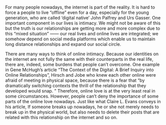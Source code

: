 For many people nowadays, the internet is part of the reality.  It is hard to force a people to live “offline” even for a day, especially for the young generation, who are called ‘digital native’ John Palfrey and Urs Gasser. One important component in our lives is intimacy. We might not be aware of this but the truth is our relationships are getting more and more complex due to this “mixed situation” —— our real lives and online lives are integrated; we somehow depend on social media platforms which enable us to maintain long distance relationships and expand our social circle.

There are many ways to think of online intimacy. Because our identities on the internet are not fully the same with their counterparts in the real life, there are, indeed, some burdens that people can’t overcome. One example in Gene McHugh’s article “The Context of the Digital: A Brief Inquiry into Online Relationships”, Hirsch and Jobe who knew each other online were afraid of meeting in physical space, because there is a fear that “by dramatically switching contexts the thrill of the relationship that they developed would snap. ” Therefore, online love is at the very least real in some circumstances. However, people can’t deny the importance of some parts of the online love nowadays. Just like what Claire L. Evans conveys in his article, If someone breaks up nowadays, he or she not merely needs to break up in the physical world, but also needs to delete their posts that are related with this relationship on the internet and so on.
